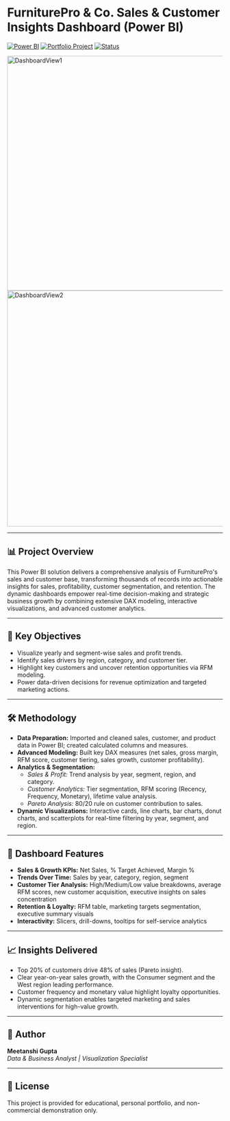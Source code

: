 
# FurniturePro & Co. Sales & Customer Insights Dashboard (Power BI)

[![Power BI](https://img.shields.io/badge/Power--BI-Interactive--Dashboard-yellow?logo=power-bi)]()
[![Portfolio Project](https://img.shields.io/badge/Portfolio-Project-blue)]()
[![Status](https://img.shields.io/badge/Status-Completed-brightgreen?style=flat-square)]()


<img width="965" height="547" alt="DashboardView1" src="https://github.com/user-attachments/assets/885ed713-ee5a-4b11-9a57-252b1fe68334" />
<img width="967" height="550" alt="DashboardView2" src="https://github.com/user-attachments/assets/680e443d-a6aa-4a95-be94-66851bac4d83" />

---

## 📊 Project Overview

This Power BI solution delivers a comprehensive analysis of FurniturePro's sales and customer base, transforming thousands of records into actionable insights for sales, profitability, customer segmentation, and retention. The dynamic dashboards empower real-time decision-making and strategic business growth by combining extensive DAX modeling, interactive visualizations, and advanced customer analytics.

---

## 🎯 Key Objectives

- Visualize yearly and segment-wise sales and profit trends.
- Identify sales drivers by region, category, and customer tier.
- Highlight key customers and uncover retention opportunities via RFM modeling.
- Power data-driven decisions for revenue optimization and targeted marketing actions.

---

## 🛠 Methodology

- **Data Preparation:** Imported and cleaned sales, customer, and product data in Power BI; created calculated columns and measures.
- **Advanced Modeling:** Built key DAX measures (net sales, gross margin, RFM score, customer tiering, sales growth, customer profitability).
- **Analytics & Segmentation:**
    - *Sales & Profit:* Trend analysis by year, segment, region, and category.
    - *Customer Analytics:* Tier segmentation, RFM scoring (Recency, Frequency, Monetary), lifetime value analysis.
    - *Pareto Analysis:* 80/20 rule on customer contribution to sales.
- **Dynamic Visualizations:** Interactive cards, line charts, bar charts, donut charts, and scatterplots for real-time filtering by year, segment, and region.

---

## 🎨 Dashboard Features

- **Sales & Growth KPIs:** Net Sales, % Target Achieved, Margin %
- **Trends Over Time:** Sales by year, category, region, segment
- **Customer Tier Analysis:** High/Medium/Low value breakdowns, average RFM scores, new customer acquisition, executive insights on sales concentration
- **Retention & Loyalty:** RFM table, marketing targets segmentation, executive summary visuals
- **Interactivity:** Slicers, drill-downs, tooltips for self-service analytics

---

## 📈 Insights Delivered

- Top 20% of customers drive 48% of sales (Pareto insight).
- Clear year-on-year sales growth, with the Consumer segment and the West region leading performance.
- Customer frequency and monetary value highlight loyalty opportunities.
- Dynamic segmentation enables targeted marketing and sales interventions for high-value growth.

---

## 👤 Author

**Meetanshi Gupta**  
_Data & Business Analyst | Visualization Specialist_

---

## 📄 License

This project is provided for educational, personal portfolio, and non-commercial demonstration only.
